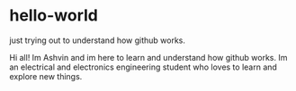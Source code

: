 # hello-world
just trying out to understand how github works.

Hi all! Im Ashvin and im here to learn and understand how github works. 
Im an electrical and electronics engineering student who loves to learn and explore new things.
